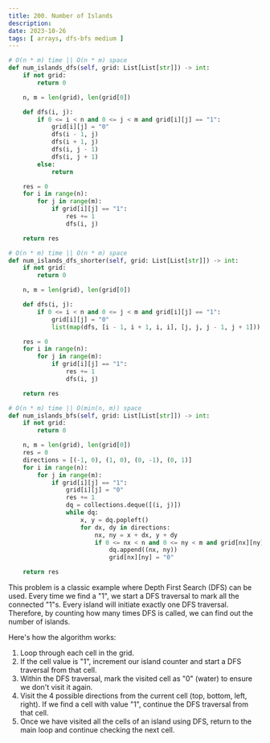```yaml
---
title: 200. Number of Islands
description:
date: 2023-10-26
tags: [ arrays, dfs-bfs medium ]
---
```


```python
# O(n * m) time || O(n * m) space
def num_islands_dfs(self, grid: List[List[str]]) -> int:
    if not grid:
        return 0

    n, m = len(grid), len(grid[0])

    def dfs(i, j):
        if 0 <= i < n and 0 <= j < m and grid[i][j] == "1":
            grid[i][j] = "0"
            dfs(i - 1, j)
            dfs(i + 1, j)
            dfs(i, j - 1)
            dfs(i, j + 1)
        else:
            return

    res = 0
    for i in range(n):
        for j in range(m):
            if grid[i][j] == "1":
                res += 1
                dfs(i, j)

    return res
```

```python
# O(n * m) time || O(n * m) space
def num_islands_dfs_shorter(self, grid: List[List[str]]) -> int:
    if not grid:
        return 0

    n, m = len(grid), len(grid[0])

    def dfs(i, j):
        if 0 <= i < n and 0 <= j < m and grid[i][j] == "1":
            grid[i][j] = "0"
            list(map(dfs, [i - 1, i + 1, i, i], [j, j, j - 1, j + 1]))

    res = 0
    for i in range(n):
        for j in range(m):
            if grid[i][j] == "1":
                res += 1
                dfs(i, j)

    return res
```

```python
# O(n * m) time || O(min(n, m)) space
def num_islands_bfs(self, grid: List[List[str]]) -> int:
    if not grid:
        return 0

    n, m = len(grid), len(grid[0])
    res = 0
    directions = [(-1, 0), (1, 0), (0, -1), (0, 1)]
    for i in range(n):
        for j in range(m):
            if grid[i][j] == "1":
                grid[i][j] = "0"
                res += 1
                dq = collections.deque([(i, j)])
                while dq:
                    x, y = dq.popleft()
                    for dx, dy in directions:
                        nx, ny = x + dx, y + dy
                        if 0 <= nx < n and 0 <= ny < m and grid[nx][ny] == "1":
                            dq.append((nx, ny))
                            grid[nx][ny] = "0"

    return res
```

This problem is a classic example where Depth First Search (DFS) can be used. Every time we find a "1", we start a DFS
traversal to mark all the connected "1"s. Every island will initiate exactly one DFS traversal. Therefore, by counting
how many times DFS is called, we can find out the number of islands.

Here's how the algorithm works:

1) Loop through each cell in the grid.
2) If the cell value is "1", increment our island counter and start a DFS traversal from that cell.
3) Within the DFS traversal, mark the visited cell as "0" (water) to ensure we don't visit it again.
4) Visit the 4 possible directions from the current cell (top, bottom, left, right). If we find a cell with value "1",
   continue the DFS traversal from that cell.
5) Once we have visited all the cells of an island using DFS, return to the main loop and continue checking the next
   cell.
